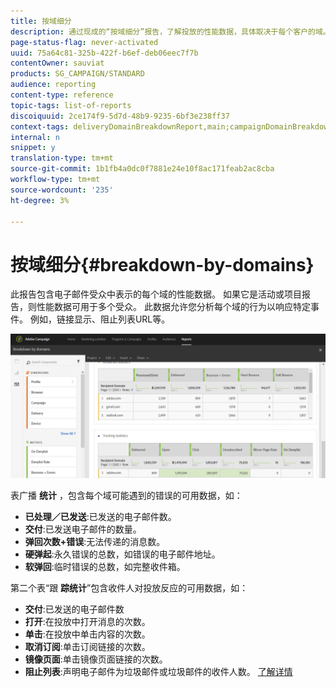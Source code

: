 ```yaml
---
title: 按域细分
description: 通过现成的“按域细分”报告，了解投放的性能数据，具体取决于每个客户的域。
page-status-flag: never-activated
uuid: 75a64c81-325b-422f-b6ef-deb06eec7f7b
contentOwner: sauviat
products: SG_CAMPAIGN/STANDARD
audience: reporting
content-type: reference
topic-tags: list-of-reports
discoiquuid: 2ce174f9-5d7d-48b9-9235-6bf3e238ff37
context-tags: deliveryDomainBreakdownReport,main;campaignDomainBreakdownReport,main;programDomainBreakdownReport,main
internal: n
snippet: y
translation-type: tm+mt
source-git-commit: 1b1fb4a0dc0f7881e24e10f8ac171feab2ac8cba
workflow-type: tm+mt
source-wordcount: '235'
ht-degree: 3%

---
```



# 按域细分{#breakdown-by-domains}

此报告包含电子邮件受众中表示的每个域的性能数据。 如果它是活动或项目报告，则性能数据可用于多个受众。 此数据允许您分析每个域的行为以响应特定事件。 例如，链接显示、阻止列表URL等。

![](assets/delivery_reports_6.png)

表广播 **统计** ，包含每个域可能遇到的错误的可用数据，如：

* **已处理／已发送**:已发送的电子邮件数。
* **交付**:已发送电子邮件的数量。
* **弹回次数+错误**:无法传递的消息数。
* **硬弹起**:永久错误的总数，如错误的电子邮件地址。
* **软弹回**:临时错误的总数，如完整收件箱。

第二个表“跟 **踪统计**”包含收件人对投放反应的可用数据，如：

* **交付**:已发送的电子邮件数
* **打开**:在投放中打开消息的次数。
* **单击**:在投放中单击内容的次数。
* **取消订阅**:单击订阅链接的次数。
* **镜像页面**:单击镜像页面链接的次数。
* **阻止列表**:声明电子邮件为垃圾邮件或垃圾邮件的收件人数。 [了解详情](../../audiences/using/about-opt-in-and-opt-out-in-campaign.md)

